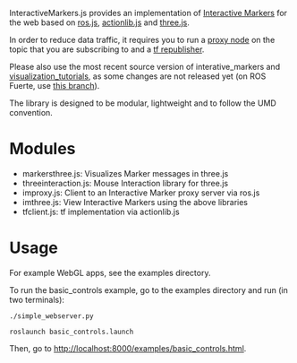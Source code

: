 InteractiveMarkers.js provides an implementation of [Interactive Markers](http://www.ros.org/wiki/interactive_markers) 
for the web based on [ros.js](https://github.com/RobotWebTools/rosjs), 
[actionlib.js](https://github.com/RobotWebTools/actionlibjs) and 
[three.js](https://github.com/mrdoob/three.js/).

In order to reduce data traffic, it requires you to run a 
[proxy node](https://github.com/dgossow/interactive_marker_proxy) on the topic that you are subscribing to
and a [tf republisher](https://github.com/RobotWebTools/tf2_web_republisher).

Please also use the most recent source version of interative_markers and 
[visualization_tutorials](https://github.com/ros-visualization/visualization_tutorials), as some changes are not released yet 
(on ROS Fuerte, use [this branch](https://github.com/ros-interactive-manipulation/interactive_markers/tree/fuerte-devel)).

The library is designed to be modular, lightweight and to follow the UMD convention. 

Modules
=======
 * markersthree.js: Visualizes Marker messages in three.js
 * threeinteraction.js: Mouse Interaction library for three.js
 * improxy.js: Client to an Interactive Marker proxy server via ros.js
 * imthree.js: View Interactive Markers using the above libraries
 * tfclient.js: tf implementation via actionlib.js

Usage
=====

For example WebGL apps, see the examples directory.

To run the basic_controls example, go to the examples directory and run (in two terminals):

`./simple_webserver.py`

`roslaunch basic_controls.launch`

Then, go to [http://localhost:8000/examples/basic_controls.html](http://localhost:8000/examples/basic_controls.html).
